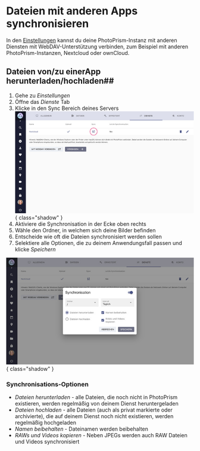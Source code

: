 # Dateien mit anderen Apps synchronisieren #

In den [Einstellungen](../settings/sync.md) kannst du deine PhotoPrism-Instanz mit anderen Diensten mit WebDAV-Unterstützung verbinden, zum Beispiel mit anderen PhotoPrism-Instanzen, Nextcloud oder ownCloud.

## Dateien von/zu einerApp herunterladen/hochladen##
1. Gehe zu *Einstellungen*
2. Öffne das *Dienste* Tab
3. Klicke in den Sync Bereich deines Servers
   ![Screenshot](img/services-sync-1-german.jpg){ class="shadow" }
4. Aktiviere die Synchronisation in der Ecke oben rechts
5. Wähle den Ordner, in welchem sich deine Bilder befinden
6. Entscheide wie oft die Dateien synchronisiert werden sollen
7. Selektiere alle Optionen, die zu deinem Anwendungsfall passen und klicke *Speichern*

![Screenshot](img/services-sync-2-german.jpg){ class="shadow" }

### Synchronisations-Optionen ###
* *Dateien herunterladen*  - alle Dateien, die noch nicht in PhotoPrism existieren, werden regelmäßig von deinem Dienst heruntergeladen
* *Dateien hochladen* - alle Dateien (auch als privat markierte oder archivierte), die auf deinem Dienst noch nicht existieren, werden regelmäßig hochgeladen
* *Namen beibehalten* - Dateinamen werden beibehalten
* *RAWs und Videos kopieren* - Neben JPEGs werden auch RAW Dateien und Videos synchronisiert